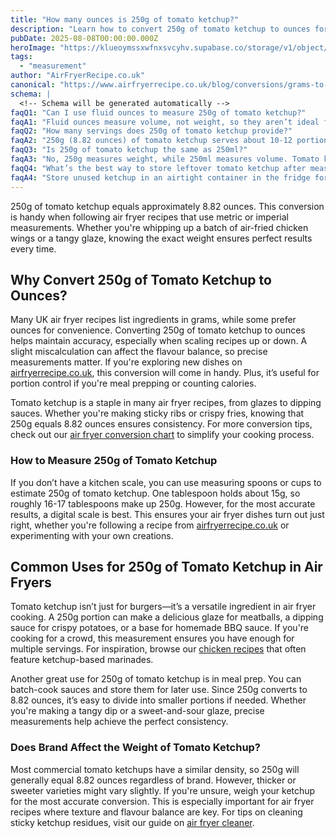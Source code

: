 ```yaml
---
title: "How many ounces is 250g of tomato ketchup?"
description: "Learn how to convert 250g of tomato ketchup to ounces for perfect air fryer recipes. Get accurate measurements in seconds!"
pubDate: 2025-08-08T00:00:00.000Z
heroImage: "https://klueoymssxwfnxsvcyhv.supabase.co/storage/v1/object/public/Shmucket/250g-tomato-ketchup-to-ounces.webp"
tags:
  - "measurement"
author: "AirFryerRecipe.co.uk"
canonical: "https://www.airfryerrecipe.co.uk/blog/conversions/grams-to-ounces/250g-tomato-ketchup-to-ounces"
schema: |
  <!-- Schema will be generated automatically -->
faqQ1: "Can I use fluid ounces to measure 250g of tomato ketchup?"
faqA1: "Fluid ounces measure volume, not weight, so they aren’t ideal for converting 250g of tomato ketchup. Since ketchup’s density can vary, weighing it in grams or ounces (weight) is more accurate for air fryer recipes."
faqQ2: "How many servings does 250g of tomato ketchup provide?"
faqA2: "250g (8.82 ounces) of tomato ketchup serves about 10-12 portions if used as a dip or glaze. For larger dishes like BBQ sauces, it may cover 4-6 servings depending on the recipe."
faqQ3: "Is 250g of tomato ketchup the same as 250ml?"
faqA3: "No, 250g measures weight, while 250ml measures volume. Tomato ketchup is denser than water, so 250ml would weigh slightly more than 250g. Always check your recipe’s requirements."
faqQ4: "What’s the best way to store leftover tomato ketchup after measuring 250g?"
faqA4: "Store unused ketchup in an airtight container in the fridge for up to a month. If you’ve opened a new bottle, ensure the cap is tightly sealed to maintain freshness for future air fryer recipes."
---
```

<p>250g of tomato ketchup equals approximately 8.82 ounces. This conversion is handy when following air fryer recipes that use metric or imperial measurements. Whether you're whipping up a batch of air-fried chicken wings or a tangy glaze, knowing the exact weight ensures perfect results every time.</p>  

<h2>Why Convert 250g of Tomato Ketchup to Ounces?</h2>  
<p>Many UK air fryer recipes list ingredients in grams, while some prefer ounces for convenience. Converting 250g of tomato ketchup to ounces helps maintain accuracy, especially when scaling recipes up or down. A slight miscalculation can affect the flavour balance, so precise measurements matter. If you're exploring new dishes on <a href=https://www.airfryerrecipe.co.uk/recipes>airfryerrecipe.co.uk</a>, this conversion will come in handy. Plus, it’s useful for portion control if you're meal prepping or counting calories.</p>  

<p>Tomato ketchup is a staple in many air fryer recipes, from glazes to dipping sauces. Whether you're making sticky ribs or crispy fries, knowing that 250g equals 8.82 ounces ensures consistency. For more conversion tips, check out our <a href=https://www.airfryerrecipe.co.uk/air-fryer-conversion-chart>air fryer conversion chart</a> to simplify your cooking process.</p>  

<h3>How to Measure 250g of Tomato Ketchup</h3>  
<p>If you don’t have a kitchen scale, you can use measuring spoons or cups to estimate 250g of tomato ketchup. One tablespoon holds about 15g, so roughly 16-17 tablespoons make up 250g. However, for the most accurate results, a digital scale is best. This ensures your air fryer dishes turn out just right, whether you're following a recipe from <a href=https://www.airfryerrecipe.co.uk>airfryerrecipe.co.uk</a> or experimenting with your own creations.</p>  

<h2>Common Uses for 250g of Tomato Ketchup in Air Fryers</h2>  
<p>Tomato ketchup isn’t just for burgers—it’s a versatile ingredient in air fryer cooking. A 250g portion can make a delicious glaze for meatballs, a dipping sauce for crispy potatoes, or a base for homemade BBQ sauce. If you're cooking for a crowd, this measurement ensures you have enough for multiple servings. For inspiration, browse our <a href=https://www.airfryerrecipe.co.uk/recipe-category/chicken>chicken recipes</a> that often feature ketchup-based marinades.</p>  

<p>Another great use for 250g of tomato ketchup is in meal prep. You can batch-cook sauces and store them for later use. Since 250g converts to 8.82 ounces, it’s easy to divide into smaller portions if needed. Whether you're making a tangy dip or a sweet-and-sour glaze, precise measurements help achieve the perfect consistency.</p>  

<h3>Does Brand Affect the Weight of Tomato Ketchup?</h3>  
<p>Most commercial tomato ketchups have a similar density, so 250g will generally equal 8.82 ounces regardless of brand. However, thicker or sweeter varieties might vary slightly. If you're unsure, weigh your ketchup for the most accurate conversion. This is especially important for air fryer recipes where texture and flavour balance are key. For tips on cleaning sticky ketchup residues, visit our guide on <a href=https://www.airfryerrecipe.co.uk/air-fryer-cleaner>air fryer cleaner</a>.</p>
